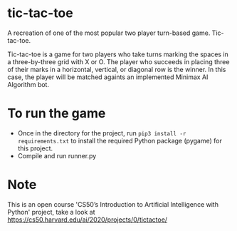 # tic-tac-toe
A recreation of one of the most popular two player turn-based game. Tic-tac-toe.

Tic-tac-toe is a game for two players who take turns marking the spaces in a three-by-three grid with X or O. The player who succeeds in placing three of their marks in a horizontal, vertical, or diagonal row is the winner. In this case, the player will be matched againts an implemented Minimax AI Algorithm bot.

# To run the game
- Once in the directory for the project, run ```pip3 install -r requirements.txt``` to install the required Python package (pygame) for this project.
- Compile and run runner.py

# Note
This is an open course 'CS50’s Introduction to Artificial Intelligence with Python' project, take a look at https://cs50.harvard.edu/ai/2020/projects/0/tictactoe/
